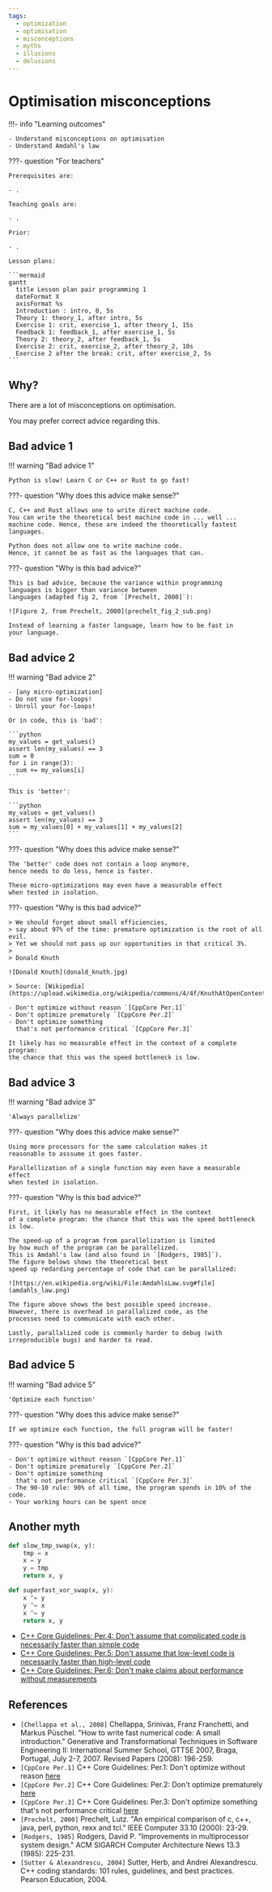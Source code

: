 ```yaml
---
tags:
  - optimization
  - optimisation
  - misconceptions
  - myths
  - illusions
  - delusions
---
```


# Optimisation misconceptions

!!!- info "Learning outcomes"

    - Understand misconceptions on optimisation
    - Understand Amdahl's law

???- question "For teachers"

    Prerequisites are:

    - .

    Teaching goals are:

    - .

    Prior:

    - .

    Lesson plans:

    ```mermaid
    gantt
      title Lesson plan pair programming 1
      dateFormat X
      axisFormat %s
      Introduction : intro, 0, 5s
      Theory 1: theory_1, after intro, 5s
      Exercise 1: crit, exercise_1, after theory_1, 15s
      Feedback 1: feedback_1, after exercise_1, 5s
      Theory 2: theory_2, after feedback_1, 5s
      Exercise 2: crit, exercise_2, after theory_2, 10s
      Exercise 2 after the break: crit, after exercise_2, 5s
    ```

## Why?

There are a lot of misconceptions on optimisation.

You may prefer correct advice regarding this.

## Bad advice 1

!!! warning "Bad advice 1"

    Python is slow! Learn C or C++ or Rust to go fast!

???- question "Why does this advice make sense?"

    C, C++ and Rust allows one to write direct machine code.
    You can write the theoretical best machine code in ... well ...
    machine code. Hence, these are indeed the theoretically fastest
    languages.

    Python does not allow one to write machine code.
    Hence, it cannot be as fast as the languages that can.

???- question "Why is this bad advice?"

    This is bad advice, because the variance within programming
    languages is bigger than variance between
    languages (adapted fig 2, from `[Prechelt, 2000]`):

    ![Figure 2, from Prechelt, 2000](prechelt_fig_2_sub.png)

    Instead of learning a faster language, learn how to be fast in
    your language.

## Bad advice 2

!!! warning "Bad advice 2"

    - [any micro-optimization]
    - Do not use for-loops!
    - Unroll your for-loops!

    Or in code, this is 'bad':

    ```python
    my_values = get_values()
    assert len(my_values) == 3
    sum = 0
    for i in range(3):
      sum += my_values[i]
    ```

    This is 'better':

    ```python
    my_values = get_values()
    assert len(my_values) == 3
    sum = my_values[0] + my_values[1] + my_values[2]
    ```

???- question "Why does this advice make sense?"

    The 'better' code does not contain a loop anymore,
    hence needs to do less, hence is faster.

    These micro-optimizations may even have a measurable effect
    when tested in isolation.
    
???- question "Why is this bad advice?"

    > We should forget about small efficiencies,
    > say about 97% of the time: premature optimization is the root of all evil.
    > Yet we should not pass up our opportunities in that critical 3%.
    >
    > Donald Knuth

    ![Donald Knuth](donald_knuth.jpg)

    > Source: [Wikipedia](https://upload.wikimedia.org/wikipedia/commons/4/4f/KnuthAtOpenContentAlliance.jpg)

    - Don't optimize without reason `[CppCore Per.1]`
    - Don't optimize prematurely `[CppCore Per.2]`
    - Don't optimize something
      that's not performance critical `[CppCore Per.3]`

    It likely has no measurable effect in the context of a complete program:
    the chance that this was the speed bottleneck is low.


## Bad advice 3

!!! warning "Bad advice 3"

    'Always parallelize'

???- question "Why does this advice make sense?"

    Using more processors for the same calculation makes it
    reasonable to asssume it goes faster.

    Parallellization of a single function may even have a measurable effect
    when tested in isolation.

???- question "Why is this bad advice?"

    First, it likely has no measurable effect in the context
    of a complete program: the chance that this was the speed bottleneck is low.

    The speed-up of a program from parallelization is limited
    by how much of the program can be parallelized.
    This is Amdahl's law (and also found in `[Rodgers, 1985]`).
    The figure belows shows the theoretical best
    speed up redarding percentage of code that can be parallalized:

    ![https://en.wikipedia.org/wiki/File:AmdahlsLaw.svg#file](amdahls_law.png)

    The figure above shows the best possible speed increase.
    However, there is overhead in parallalized code, as the
    processes need to communicate with each other.

    Lastly, parallalized code is commonly harder to debug (with
    irreproducible bugs) and harder to read.

## Bad advice 5

!!! warning "Bad advice 5"

    'Optimize each function'

???- question "Why does this advice make sense?"

    If we optimize each function, the full program will be faster!

???- question "Why is this bad advice?"

    - Don't optimize without reason `[CppCore Per.1]`
    - Don't optimize prematurely `[CppCore Per.2]`
    - Don't optimize something
      that's not performance critical `[CppCore Per.3]`
    - The 90-10 rule: 90% of all time, the program spends in 10% of the code.
    - Your working hours can be spent once

## Another myth

```python
def slow_tmp_swap(x, y):
    tmp = x
    x = y
    y = tmp
    return x, y

def superfast_xor_swap(x, y):
    x ^= y
    y ^= x
    x ^= y
    return x, y
```

- [C++ Core Guidelines: Per.4: Don't assume that complicated code is necessarily faster than simple code](https://isocpp.github.io/CppCoreGuidelines/CppCoreGuidelines#per4-dont-assume-that-complicated-code-is-necessarily-faster-than-simple-code)
- [C++ Core Guidelines: Per.5: Don't assume that low-level code is necessarily faster than high-level code](https://isocpp.github.io/CppCoreGuidelines/CppCoreGuidelines#per5-dont-assume-that-low-level-code-is-necessarily-faster-than-high-level-code)
- [C++ Core Guidelines: Per.6: Don't make claims about performance without measurements](https://isocpp.github.io/CppCoreGuidelines/CppCoreGuidelines#per6-dont-make-claims-about-performance-without-measurements)

## References

- `[Chellappa et al., 2008]`
  Chellappa, Srinivas, Franz Franchetti, and Markus Püschel.
  "How to write fast numerical code: A small introduction."
  Generative and Transformational Techniques in Software Engineering II:
  International Summer School, GTTSE 2007, Braga, Portugal,
  July 2-7, 2007. Revised Papers (2008): 196-259.
- `[CppCore Per.1]` C++ Core Guidelines: Per.1: Don't optimize without reason
  [here](https://isocpp.github.io/CppCoreGuidelines/CppCoreGuidelines#Rper-reason)
- `[CppCore Per.2]` C++ Core Guidelines: Per.2: Don't optimize prematurely
  [here](https://isocpp.github.io/CppCoreGuidelines/CppCoreGuidelines#per2-dont-optimize-prematurely)
- `[CppCore Per.3]` C++ Core Guidelines: Per.3:
  Don't optimize something that's not performance critical
  [here](https://isocpp.github.io/CppCoreGuidelines/CppCoreGuidelines#per3-dont-optimize-something-thats-not-performance-critical)
- `[Prechelt, 2000]` Prechelt, Lutz. "An empirical comparison of c, c++, java, perl, python, rexx and tcl." IEEE Computer 33.10 (2000): 23-29.
- `[Rodgers, 1985]` Rodgers, David P. "Improvements in multiprocessor system design." ACM SIGARCH Computer Architecture News 13.3 (1985): 225-231.
- `[Sutter & Alexandrescu, 2004]` Sutter, Herb, and Andrei Alexandrescu. C++ coding standards: 101 rules, guidelines, and best practices. Pearson Education, 2004.
